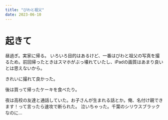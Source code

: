 ```yaml
---
title: "びわと祖父"
date: 2023-06-10
---
```


# 起きて
昼過ぎ。実家に帰る。
いろいろ目的はあるけど、一番はびわと祖父の写真を撮るため。前回帰ったときはスマホがぶっ壊れていたし、iPadの画質はあまり良いとは思えないから。

きれいに撮れて良かった。

後は買って帰ったケーキを食べたり。

夜は高校の友達と通話していた。お子さんが生まれる話とか。俺、名付け親できます！って言ったら速攻で断られた。
泣いちゃった。千葉のシリウスブラックなのに...